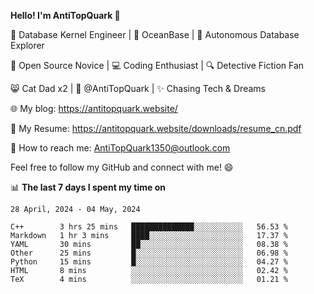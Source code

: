 
**Hello! I'm AntiTopQuark 👋**

🔧 Database Kernel Engineer | 🌊 OceanBase | 🤖 Autonomous Database Explorer

🌱 Open Source Novice | 💻 Coding Enthusiast | 🔍 Detective Fiction Fan

😸 Cat Dad x2 | 🎉 @AntiTopQuark | ✨ Chasing Tech & Dreams

🌐 My blog: https://antitopquark.website/

📄 My Resume: https://antitopquark.website/downloads/resume_cn.pdf

📧 How to reach me: AntiTopQuark1350@outlook.com

Feel free to follow my GitHub and connect with me! 😄

📊 **The last 7 days I spent my time on** 

<!--START_SECTION:waka-->
```text
28 April, 2024 - 04 May, 2024

C++        3 hrs 25 mins   ██████████████░░░░░░░░░░░   56.53 % 
Markdown   1 hr 3 mins     ████░░░░░░░░░░░░░░░░░░░░░   17.37 % 
YAML       30 mins         ██░░░░░░░░░░░░░░░░░░░░░░░   08.38 % 
Other      25 mins         █░░░░░░░░░░░░░░░░░░░░░░░░   06.98 % 
Python     15 mins         █░░░░░░░░░░░░░░░░░░░░░░░░   04.27 % 
HTML       8 mins          ░░░░░░░░░░░░░░░░░░░░░░░░░   02.42 % 
TeX        4 mins          ░░░░░░░░░░░░░░░░░░░░░░░░░   01.21 %
```
<!--END_SECTION:waka-->


